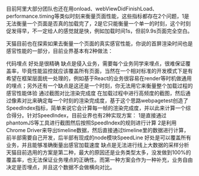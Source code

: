 目前阿里大部分团队也还在用onload、webViewDidFinishLoad、performance.timing等类似时刻来衡量页面性能，这些指标都存在2个问题，1是无法衡量一个页面是否真的加载完了，2是它只能衡量一个单一的时刻，这个时刻促发得早，不一定给人的感觉就是快，例如加载时间1s，但前9.9s页面完全空白。

天猫目前也在探索如果去衡量一个页面的真实感官性能，你说的首屏渲染时间也是感官性能的一部分，目前业界基本有2种做法：

代码埋点
好处是很精确
缺点是侵入业务，需要每个业务同学来埋点，很难保证覆盖率，毕竟性能监控就应该覆盖所有页面，当然在一个相对标准的开发模式下是有希望在框架层面统一处理的，例如基于React的业务很容易在render等时机做通用的埋点；另外还有一个缺点是这还是一个时刻，你无法用它来衡量整个加载过程的感官性能体验
通过截图对比渲染完成度
在加载过程中进行高频度的截图，然后通过像素对比来确定每一个时刻的渲染完成度，基于这个思路webpagetest创造了SpeedIndex指标，简单来说它会计算每一帧的渲染完成度，并以此来计算一个综合得分。针对SpeedIndex，目前业界也有2种实现方案：
1是直接通过phantomJS等工具进行截图然后按照SpeedIndex的规则进行计算
2是利用Chrome Driver来导出timeline数据，然后直接通过timeline里的数据进行计算，前半部需要自己开发，后半部有现成的node模块SpeedLine
好处是可以覆盖所有业务，并且能够准确衡量出感官加载速度
缺点是无法进行线上大数据的采样分析
天猫目前选用的方案是第二种，最大的原因还是业务类型太多，没发做到100%的覆盖率，也无法保证业务埋点的正确性。而第一种方案会作为一种补充，业务自由决定是否埋点，并且这个数据不会做横向对比。


